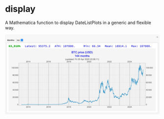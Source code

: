 # display

A Mathematica function to display DateListPlots in a generic and flexible way.

![](BTC-price-USD.jpg)
